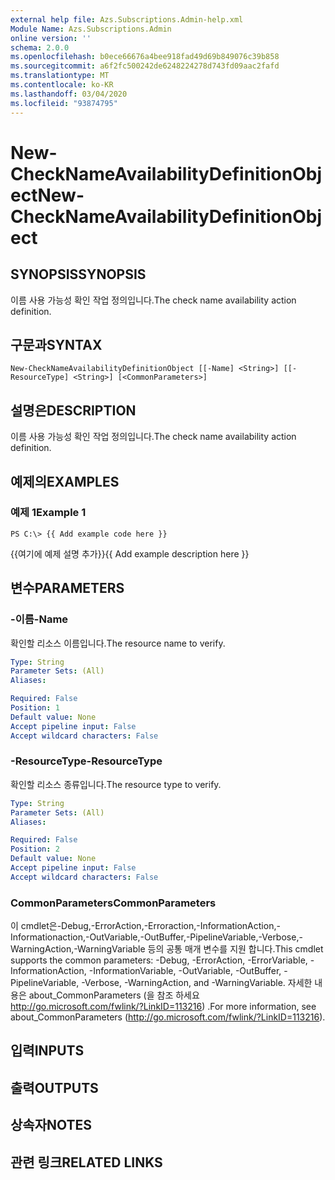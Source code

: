 ```yaml
---
external help file: Azs.Subscriptions.Admin-help.xml
Module Name: Azs.Subscriptions.Admin
online version: ''
schema: 2.0.0
ms.openlocfilehash: b0ece66676a4bee918fad49d69b849076c39b858
ms.sourcegitcommit: a6f2fc500242de6248224278d743fd09aac2fafd
ms.translationtype: MT
ms.contentlocale: ko-KR
ms.lasthandoff: 03/04/2020
ms.locfileid: "93874795"
---
```

# <span data-ttu-id="8acbc-101">New-CheckNameAvailabilityDefinitionObject</span><span class="sxs-lookup"><span data-stu-id="8acbc-101">New-CheckNameAvailabilityDefinitionObject</span></span>

## <span data-ttu-id="8acbc-102">SYNOPSIS</span><span class="sxs-lookup"><span data-stu-id="8acbc-102">SYNOPSIS</span></span>
<span data-ttu-id="8acbc-103">이름 사용 가능성 확인 작업 정의입니다.</span><span class="sxs-lookup"><span data-stu-id="8acbc-103">The check name availability action definition.</span></span>

## <span data-ttu-id="8acbc-104">구문과</span><span class="sxs-lookup"><span data-stu-id="8acbc-104">SYNTAX</span></span>

```
New-CheckNameAvailabilityDefinitionObject [[-Name] <String>] [[-ResourceType] <String>] [<CommonParameters>]
```

## <span data-ttu-id="8acbc-105">설명은</span><span class="sxs-lookup"><span data-stu-id="8acbc-105">DESCRIPTION</span></span>
<span data-ttu-id="8acbc-106">이름 사용 가능성 확인 작업 정의입니다.</span><span class="sxs-lookup"><span data-stu-id="8acbc-106">The check name availability action definition.</span></span>

## <span data-ttu-id="8acbc-107">예제의</span><span class="sxs-lookup"><span data-stu-id="8acbc-107">EXAMPLES</span></span>

### <span data-ttu-id="8acbc-108">예제 1</span><span class="sxs-lookup"><span data-stu-id="8acbc-108">Example 1</span></span>
```
PS C:\> {{ Add example code here }}
```

<span data-ttu-id="8acbc-109">{{여기에 예제 설명 추가}}</span><span class="sxs-lookup"><span data-stu-id="8acbc-109">{{ Add example description here }}</span></span>

## <span data-ttu-id="8acbc-110">변수</span><span class="sxs-lookup"><span data-stu-id="8acbc-110">PARAMETERS</span></span>

### <span data-ttu-id="8acbc-111">-이름</span><span class="sxs-lookup"><span data-stu-id="8acbc-111">-Name</span></span>
<span data-ttu-id="8acbc-112">확인할 리소스 이름입니다.</span><span class="sxs-lookup"><span data-stu-id="8acbc-112">The resource name to verify.</span></span>

```yaml
Type: String
Parameter Sets: (All)
Aliases: 

Required: False
Position: 1
Default value: None
Accept pipeline input: False
Accept wildcard characters: False
```

### <span data-ttu-id="8acbc-113">-ResourceType</span><span class="sxs-lookup"><span data-stu-id="8acbc-113">-ResourceType</span></span>
<span data-ttu-id="8acbc-114">확인할 리소스 종류입니다.</span><span class="sxs-lookup"><span data-stu-id="8acbc-114">The resource type to verify.</span></span>

```yaml
Type: String
Parameter Sets: (All)
Aliases: 

Required: False
Position: 2
Default value: None
Accept pipeline input: False
Accept wildcard characters: False
```

### <span data-ttu-id="8acbc-115">CommonParameters</span><span class="sxs-lookup"><span data-stu-id="8acbc-115">CommonParameters</span></span>
<span data-ttu-id="8acbc-116">이 cmdlet은-Debug,-ErrorAction,-Erroraction,-InformationAction,-Informationaction,-OutVariable,-OutBuffer,-PipelineVariable,-Verbose,-WarningAction,-WarningVariable 등의 공통 매개 변수를 지원 합니다.</span><span class="sxs-lookup"><span data-stu-id="8acbc-116">This cmdlet supports the common parameters: -Debug, -ErrorAction, -ErrorVariable, -InformationAction, -InformationVariable, -OutVariable, -OutBuffer, -PipelineVariable, -Verbose, -WarningAction, and -WarningVariable.</span></span> <span data-ttu-id="8acbc-117">자세한 내용은 about_CommonParameters (을 참조 하세요 http://go.microsoft.com/fwlink/?LinkID=113216) .</span><span class="sxs-lookup"><span data-stu-id="8acbc-117">For more information, see about_CommonParameters (http://go.microsoft.com/fwlink/?LinkID=113216).</span></span>

## <span data-ttu-id="8acbc-118">입력</span><span class="sxs-lookup"><span data-stu-id="8acbc-118">INPUTS</span></span>

## <span data-ttu-id="8acbc-119">출력</span><span class="sxs-lookup"><span data-stu-id="8acbc-119">OUTPUTS</span></span>

## <span data-ttu-id="8acbc-120">상속자</span><span class="sxs-lookup"><span data-stu-id="8acbc-120">NOTES</span></span>

## <span data-ttu-id="8acbc-121">관련 링크</span><span class="sxs-lookup"><span data-stu-id="8acbc-121">RELATED LINKS</span></span>

